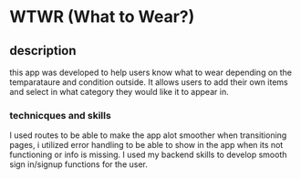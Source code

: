 # WTWR (What to Wear?)


## description
this app was developed to help users know what to wear depending on the temparataure and condition outside.
It allows users to add their own items and select in what category they would like it to appear in.


### technicques and skills
I used routes to be able to make the app alot smoother when transitioning pages,
i utilized error handling to be able to show in the app when its not functioning or info is missing.
I used my backend skills to develop smooth sign in/signup functions for the user.

